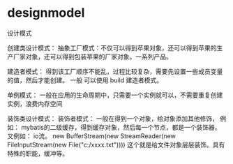 # designmodel
设计模式

 创建类设计模式：
 抽象工厂模式：不仅可以得到苹果对象，还可以得到苹果的生产厂家对象，还可以得到包装苹果的厂家对象。一系列产品。
 
 建造者模式：  得到该工厂顺序不能乱，过程比较复杂，需要先设置一些成员变量的值，然后才能创建。 一般 可以使用 build 建造者模式。
 
 单例模式：    一般在应用的生命周期中，只需要一个实例就可以，不需要重复创建实例，浪费内存空间
 
 装饰类设计模式：
 装饰者模式：  一般在得到一个对象，给对象添加其他修饰，   例如： mybatis的二级缓存，得到缓存对象，然后每一个节点，都是一个装饰器。
 又例如： io流。
 new BufferStream(new StreamReader(new FileInputStream(new File("c:/xxxx.txt"))))  这个就是给文件对象层层装饰。具有特殊的职能，缓冲等。
